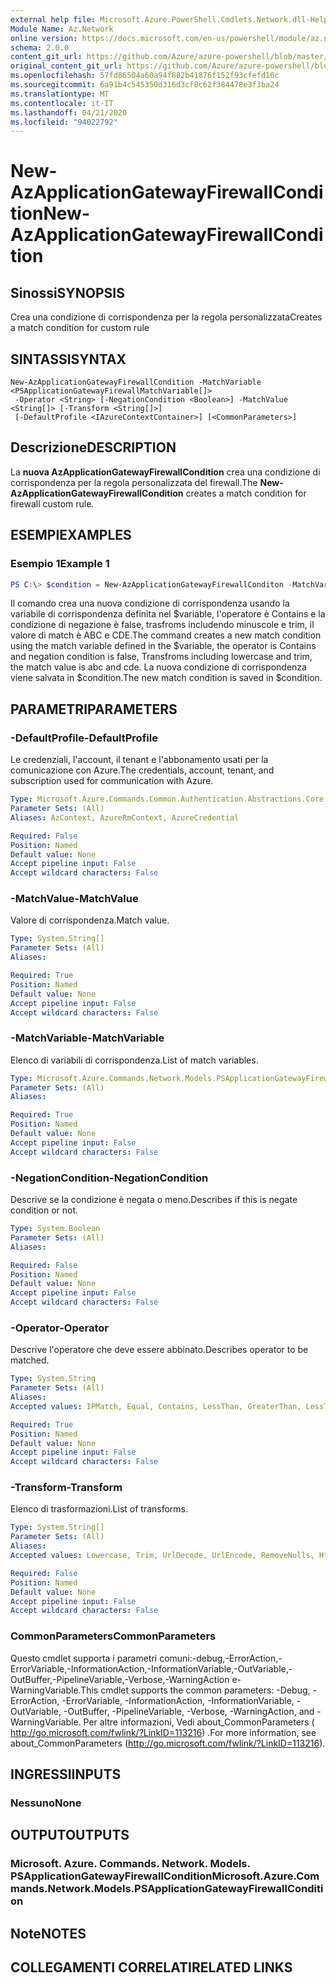 ```yaml
---
external help file: Microsoft.Azure.PowerShell.Cmdlets.Network.dll-Help.xml
Module Name: Az.Network
online version: https://docs.microsoft.com/en-us/powershell/module/az.network/new-azapplicationgatewayfirewallcondition
schema: 2.0.0
content_git_url: https://github.com/Azure/azure-powershell/blob/master/src/Network/Network/help/New-AzApplicationGatewayFirewallCondition.md
original_content_git_url: https://github.com/Azure/azure-powershell/blob/master/src/Network/Network/help/New-AzApplicationGatewayFirewallCondition.md
ms.openlocfilehash: 57fd86504a60a94f882b41876f152f93cfefd10c
ms.sourcegitcommit: 6a91b4c545350d316d3cf8c62f384478e3f3ba24
ms.translationtype: MT
ms.contentlocale: it-IT
ms.lasthandoff: 04/21/2020
ms.locfileid: "94022792"
---
```

# <span data-ttu-id="9f634-101">New-AzApplicationGatewayFirewallCondition</span><span class="sxs-lookup"><span data-stu-id="9f634-101">New-AzApplicationGatewayFirewallCondition</span></span>

## <span data-ttu-id="9f634-102">Sinossi</span><span class="sxs-lookup"><span data-stu-id="9f634-102">SYNOPSIS</span></span>
<span data-ttu-id="9f634-103">Crea una condizione di corrispondenza per la regola personalizzata</span><span class="sxs-lookup"><span data-stu-id="9f634-103">Creates a match condition for custom rule</span></span>

## <span data-ttu-id="9f634-104">SINTASSI</span><span class="sxs-lookup"><span data-stu-id="9f634-104">SYNTAX</span></span>

```
New-AzApplicationGatewayFirewallCondition -MatchVariable <PSApplicationGatewayFirewallMatchVariable[]>
 -Operator <String> [-NegationCondition <Boolean>] -MatchValue <String[]> [-Transform <String[]>]
 [-DefaultProfile <IAzureContextContainer>] [<CommonParameters>]
```

## <span data-ttu-id="9f634-105">Descrizione</span><span class="sxs-lookup"><span data-stu-id="9f634-105">DESCRIPTION</span></span>
<span data-ttu-id="9f634-106">La **nuova AzApplicationGatewayFirewallCondition** crea una condizione di corrispondenza per la regola personalizzata del firewall.</span><span class="sxs-lookup"><span data-stu-id="9f634-106">The **New-AzApplicationGatewayFirewallCondition** creates a match condition for firewall custom rule.</span></span>

## <span data-ttu-id="9f634-107">ESEMPI</span><span class="sxs-lookup"><span data-stu-id="9f634-107">EXAMPLES</span></span>

### <span data-ttu-id="9f634-108">Esempio 1</span><span class="sxs-lookup"><span data-stu-id="9f634-108">Example 1</span></span>
```powershell
PS C:\> $condition = New-AzApplicationGatewayFirewallConditon -MatchVariables $variable -Operator Contains -NegationConditon false -Transforms Lowercase, Trim -MatchValues abc, cde
```

<span data-ttu-id="9f634-109">Il comando crea una nuova condizione di corrispondenza usando la variabile di corrispondenza definita nel $variable, l'operatore è Contains e la condizione di negazione è false, trasfroms includendo minuscole e trim, il valore di match è ABC e CDE.</span><span class="sxs-lookup"><span data-stu-id="9f634-109">The command creates a new match condition using the match variable defined in the $variable, the operator is Contains and negation condition is false, Transfroms including lowercase and trim, the match value is abc and cde.</span></span> <span data-ttu-id="9f634-110">La nuova condizione di corrispondenza viene salvata in $condition.</span><span class="sxs-lookup"><span data-stu-id="9f634-110">The new match condition is saved in $condition.</span></span>

## <span data-ttu-id="9f634-111">PARAMETRI</span><span class="sxs-lookup"><span data-stu-id="9f634-111">PARAMETERS</span></span>

### <span data-ttu-id="9f634-112">-DefaultProfile</span><span class="sxs-lookup"><span data-stu-id="9f634-112">-DefaultProfile</span></span>
<span data-ttu-id="9f634-113">Le credenziali, l'account, il tenant e l'abbonamento usati per la comunicazione con Azure.</span><span class="sxs-lookup"><span data-stu-id="9f634-113">The credentials, account, tenant, and subscription used for communication with Azure.</span></span>

```yaml
Type: Microsoft.Azure.Commands.Common.Authentication.Abstractions.Core.IAzureContextContainer
Parameter Sets: (All)
Aliases: AzContext, AzureRmContext, AzureCredential

Required: False
Position: Named
Default value: None
Accept pipeline input: False
Accept wildcard characters: False
```

### <span data-ttu-id="9f634-114">-MatchValue</span><span class="sxs-lookup"><span data-stu-id="9f634-114">-MatchValue</span></span>
<span data-ttu-id="9f634-115">Valore di corrispondenza.</span><span class="sxs-lookup"><span data-stu-id="9f634-115">Match value.</span></span>

```yaml
Type: System.String[]
Parameter Sets: (All)
Aliases:

Required: True
Position: Named
Default value: None
Accept pipeline input: False
Accept wildcard characters: False
```

### <span data-ttu-id="9f634-116">-MatchVariable</span><span class="sxs-lookup"><span data-stu-id="9f634-116">-MatchVariable</span></span>
<span data-ttu-id="9f634-117">Elenco di variabili di corrispondenza.</span><span class="sxs-lookup"><span data-stu-id="9f634-117">List of match variables.</span></span>

```yaml
Type: Microsoft.Azure.Commands.Network.Models.PSApplicationGatewayFirewallMatchVariable[]
Parameter Sets: (All)
Aliases:

Required: True
Position: Named
Default value: None
Accept pipeline input: False
Accept wildcard characters: False
```

### <span data-ttu-id="9f634-118">-NegationCondition</span><span class="sxs-lookup"><span data-stu-id="9f634-118">-NegationCondition</span></span>
<span data-ttu-id="9f634-119">Descrive se la condizione è negata o meno.</span><span class="sxs-lookup"><span data-stu-id="9f634-119">Describes if this is negate condition or not.</span></span>

```yaml
Type: System.Boolean
Parameter Sets: (All)
Aliases:

Required: False
Position: Named
Default value: None
Accept pipeline input: False
Accept wildcard characters: False
```

### <span data-ttu-id="9f634-120">-Operator</span><span class="sxs-lookup"><span data-stu-id="9f634-120">-Operator</span></span>
<span data-ttu-id="9f634-121">Descrive l'operatore che deve essere abbinato.</span><span class="sxs-lookup"><span data-stu-id="9f634-121">Describes operator to be matched.</span></span>

```yaml
Type: System.String
Parameter Sets: (All)
Aliases:
Accepted values: IPMatch, Equal, Contains, LessThan, GreaterThan, LessThanOrEqual, GreaterThanOrEqual, BeginsWith, EndsWith, Regex

Required: True
Position: Named
Default value: None
Accept pipeline input: False
Accept wildcard characters: False
```

### <span data-ttu-id="9f634-122">-Transform</span><span class="sxs-lookup"><span data-stu-id="9f634-122">-Transform</span></span>
<span data-ttu-id="9f634-123">Elenco di trasformazioni.</span><span class="sxs-lookup"><span data-stu-id="9f634-123">List of transforms.</span></span>

```yaml
Type: System.String[]
Parameter Sets: (All)
Aliases:
Accepted values: Lowercase, Trim, UrlDecode, UrlEncode, RemoveNulls, HtmlEntityDecode

Required: False
Position: Named
Default value: None
Accept pipeline input: False
Accept wildcard characters: False
```

### <span data-ttu-id="9f634-124">CommonParameters</span><span class="sxs-lookup"><span data-stu-id="9f634-124">CommonParameters</span></span>
<span data-ttu-id="9f634-125">Questo cmdlet supporta i parametri comuni:-debug,-ErrorAction,-ErrorVariable,-InformationAction,-InformationVariable,-OutVariable,-OutBuffer,-PipelineVariable,-Verbose,-WarningAction e-WarningVariable.</span><span class="sxs-lookup"><span data-stu-id="9f634-125">This cmdlet supports the common parameters: -Debug, -ErrorAction, -ErrorVariable, -InformationAction, -InformationVariable, -OutVariable, -OutBuffer, -PipelineVariable, -Verbose, -WarningAction, and -WarningVariable.</span></span> <span data-ttu-id="9f634-126">Per altre informazioni, Vedi about_CommonParameters ( http://go.microsoft.com/fwlink/?LinkID=113216) .</span><span class="sxs-lookup"><span data-stu-id="9f634-126">For more information, see about_CommonParameters (http://go.microsoft.com/fwlink/?LinkID=113216).</span></span>

## <span data-ttu-id="9f634-127">INGRESSI</span><span class="sxs-lookup"><span data-stu-id="9f634-127">INPUTS</span></span>

### <span data-ttu-id="9f634-128">Nessuno</span><span class="sxs-lookup"><span data-stu-id="9f634-128">None</span></span>

## <span data-ttu-id="9f634-129">OUTPUT</span><span class="sxs-lookup"><span data-stu-id="9f634-129">OUTPUTS</span></span>

### <span data-ttu-id="9f634-130">Microsoft. Azure. Commands. Network. Models. PSApplicationGatewayFirewallCondition</span><span class="sxs-lookup"><span data-stu-id="9f634-130">Microsoft.Azure.Commands.Network.Models.PSApplicationGatewayFirewallCondition</span></span>

## <span data-ttu-id="9f634-131">Note</span><span class="sxs-lookup"><span data-stu-id="9f634-131">NOTES</span></span>

## <span data-ttu-id="9f634-132">COLLEGAMENTI CORRELATI</span><span class="sxs-lookup"><span data-stu-id="9f634-132">RELATED LINKS</span></span>
